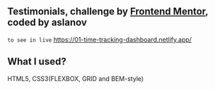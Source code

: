 ## Testimonials, challenge by [Frontend Mentor](https://www.frontendmentor.io/challenges/testimonials-grid-section-Nnw6J7Un7), coded by aslanov

`to see in live` https://01-time-tracking-dashboard.netlify.app/

## What I used?
HTML5, CSS3(FLEXBOX, GRID and BEM-style)
